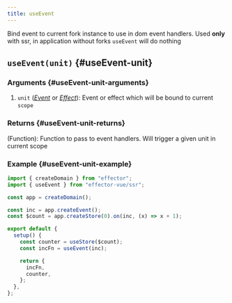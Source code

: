 ```yaml
---
title: useEvent
---
```


Bind event to current fork instance to use in dom event handlers. Used **only** with ssr, in application without forks `useEvent` will do nothing

## `useEvent(unit)` {#useEvent-unit}

### Arguments {#useEvent-unit-arguments}

1. `unit` ([_Event_](/en/api/effector/Event) or [_Effect_](/en/api/effector/Effect)): Event or effect which will be bound to current `scope`

### Returns {#useEvent-unit-returns}

(Function): Function to pass to event handlers. Will trigger a given unit in current scope

### Example {#useEvent-unit-example}

```js
import { createDomain } from "effector";
import { useEvent } from "effector-vue/ssr";

const app = createDomain();

const inc = app.createEvent();
const $count = app.createStore(0).on(inc, (x) => x + 1);

export default {
  setup() {
    const counter = useStore($count);
    const incFn = useEvent(inc);

    return {
      incFn,
      counter,
    };
  },
};
```
